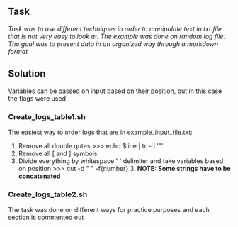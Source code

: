 
## Task

*Task was to use different techniques in order to manipulate text in txt file that is not very
easy to look at. The example was done on random log file. The goal was to present data in an
organized way through a markdown format* 

## Solution

Variables can be passed on input based on their position, but in this case the flags were used

### Create_logs_table1.sh

The easiest way to order logs that are in example_input_file.txt:
1. Remove all double qutes >>> echo $line | tr -d '"'
2. Remove all [ and ] symbols
3. Divide everything by whitespace ' ' delimiter and take variables based on position >>> cut -d " " -f{number}
   3. **NOTE: Some strings have to be concatenated**


### Create_logs_table2.sh

The task was done on different ways for practice purposes and each section is commented out
